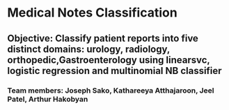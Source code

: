 # Medical Notes Classification
## Objective: Classify patient reports into five distinct domains: urology, radiology, orthopedic,Gastroenterology using linearsvc, logistic regression and multinomial NB classifier
### Team members: Joseph Sako, Kathareeya Atthajaroon, Jeel Patel, Arthur Hakobyan
